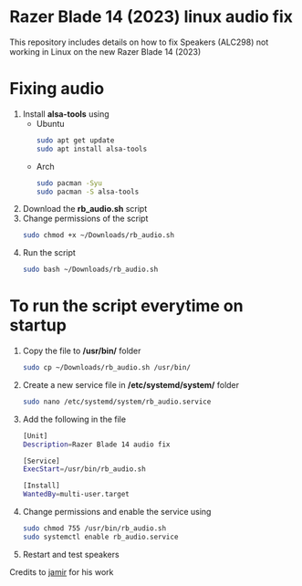 # Razer Blade 14 (2023) linux audio fix
This repository includes details on how to fix Speakers (ALC298) not working in Linux on the new Razer Blade 14 (2023)

# Fixing audio

1. Install **alsa-tools** using
   * Ubuntu 
        ```bash
        sudo apt get update
        sudo apt install alsa-tools
        ```
    * Arch 
        ```bash
        sudo pacman -Syu
        sudo pacman -S alsa-tools
        ```
2. Download the **rb_audio.sh** script 
3. Change permissions of the script
    ```bash
    sudo chmod +x ~/Downloads/rb_audio.sh
    ```
4. Run the script
    ```bash
    sudo bash ~/Downloads/rb_audio.sh

# To run the script everytime on startup

1. Copy the file to **/usr/bin/** folder
   ```bash
   sudo cp ~/Downloads/rb_audio.sh /usr/bin/
   ```
2. Create a new service file in **/etc/systemd/system/** folder
    ```bash
    sudo nano /etc/systemd/system/rb_audio.service
    ```
3. Add the following in the file
    ```bash
    [Unit]
    Description=Razer Blade 14 audio fix 

    [Service]
    ExecStart=/usr/bin/rb_audio.sh

    [Install]
    WantedBy=multi-user.target 
    ```
4. Change permissions and enable the service using
    ```bash
    sudo chmod 755 /usr/bin/rb_audio.sh
    sudo systemctl enable rb_audio.service
    ```
5. Restart and test speakers

Credits to [jamir](https://bugzilla.kernel.org/show_bug.cgi?id=207423) for his work
